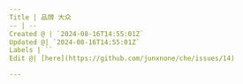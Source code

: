 ```yaml
---
Title | 品牌 大众
-- | --
Created @ | `2024-08-16T14:55:01Z`
Updated @| `2024-08-16T14:55:01Z`
Labels | ``
Edit @| [here](https://github.com/junxnone/che/issues/14)

---
```


